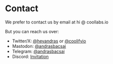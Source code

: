 # Contact

We prefer to contact us by email at hi @ coollabs.io 

But you can reach us over:

- Twitter/X: [@heyandras](https://twitter.com/heyandras) or [@coolifyio](https://twitter.com/coolifyio)
- Mastodon: [@andrasbacsai](https://fosstodon.org/@andrasbacsai)
- Telegram: [@andrasbacsai](https://t.me/andrasbacsai)
- Discord: [Invitation](https://coollabs.io/discord)